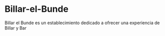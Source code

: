# Billar-el-Bunde
Billar el Bunde es un establecimiento dedicado a ofrecer una experiencia de Billar y Bar
